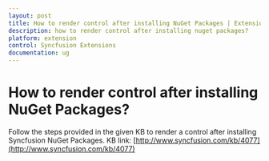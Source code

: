 ```yaml
---
layout: post
title: How to render control after installing NuGet Packages | Extension | Syncfusion
description: how to render control after installing nuget packages?
platform: extension
control: Syncfusion Extensions
documentation: ug
---
```


# How to render control after installing NuGet Packages?

Follow the steps provided in the given KB to render a control after installing Syncfusion NuGet Packages. KB link: [http://www.syncfusion.com/kb/4077](http://www.syncfusion.com/kb/4077)

